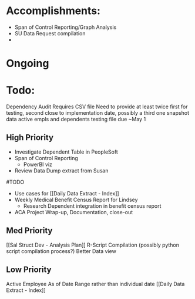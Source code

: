 # Accomplishments:

- Span of Control Reporting/Graph Analysis
- SU Data Request compilation
- 
# Ongoing

# Todo:

Dependency Audit
	Requires CSV file
	Need to provide at least twice
	first for testing,
	second close to implementation date,
	possibly a third one
	snapshot data
	active empls and dependents
	testing file due ~May 1
	

## High Priority
- Investigate Dependent Table in PeopleSoft
- Span of Control Reporting
	- PowerBI viz
- Review Data Dump extract from Susan

#TODO 
- Use cases for [[Daily Data Extract - Index]]
- Weekly Medical Benefit Census Report for Lindsey
	- Research Dependent integration in benefit census report
- ACA Project Wrap-up, Documentation, close-out
## Med Priority
[[Sal Struct Dev - Analysis Plan]]
R-Script Compilation (possibly python script compilation process?)
Better Data view

## Low Priority
Active Employee As of Date Range rather than individual date
[[Daily Data Extract - Index]]


